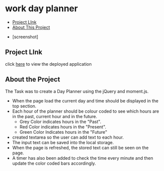 # work day planner

- [Project LInk](https://github.com/MRasheed1991/Work_Day_Planner/blob/master/README.md#project-link)
- [About This Project](https://github.com/MRasheed1991/Work_Day_Planner/blob/master/README.md#about-the-project)

* [screenshot]

## Project LInk

click [here](https://mrasheed1991.github.io/Work_Day_Planner/) to view the deployed application

## About the Project

The Task was to create a Day Planner using the jQuery and moment.js.

- When the page load the current day and time should be displayed in the top section.
- Each hour of the planner should be colour coded to see which hours are in the past, current hour and in the future.
  - Grey Color indicates hours in the "Past".
  - Red Color indicates hours in the "Present".
  - Green Color Indicates hours in the "Future"
- created textarea so the user can add text to each hour.
- The input text can be saved into the local storage.
- When the page is refreshed, the stored text can still be seen on the page.
- A timer has also been added to check the time every minute and then update the color coded bars accordingly.

